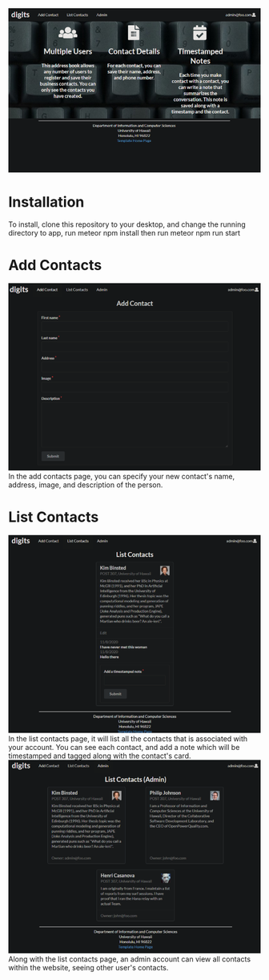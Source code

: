 <img src="doc/landing-page.png">

# Installation
To install, clone this repository to your desktop, and change the running directory to app, 
run
meteor npm install
then run
meteor npm run start

# Add Contacts
<img src="doc/add-contacts.png">
In the add contacts page, you can specify your new contact's name, address, image, and description of the person.

# List Contacts
<img src="doc/list-contacts.png">
In the list contacts page, it will list all the contacts that is associated with your account. You can see each contact, and add a note which will be timestamped and tagged along with the contact's card.

<img src="doc/list-contacts-admin.png">
Along with the list contacts page, an admin account can view all contacts within the website, seeing other user's contacts.
